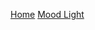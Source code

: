 

[Home](https://github.com/getcarter1)
[Mood Light](https://github.com/getcarter1/Bluetooth-Mood-Light) 
